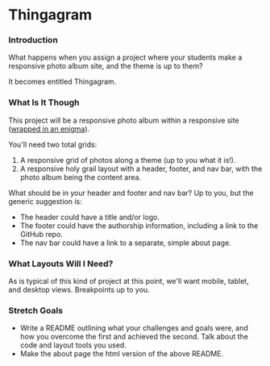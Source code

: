 # Thingagram

### Introduction

What happens when you assign a project where your students make a responsive photo album site, and the theme is up to them?

It becomes entitled Thingagram.


### What Is It Though

This project will be a responsive photo album within a responsive site ([wrapped in an enigma](https://www.phrases.org.uk/meanings/31000.html)).

You'll need two total grids:

1. A responsive grid of photos along a theme (up to you what it is!).
2. A responsive holy grail layout with a header, footer, and nav bar, with the photo album being the content area.


What should be in your header and footer and nav bar? Up to you, but the generic suggestion is:
* The header could have a title and/or logo.
* The footer could have the authorship information, including a link to the GitHub repo.
* The nav bar could have a link to a separate, simple about page.


### What Layouts Will I Need?

As is typical of this kind of project at this point, we'll want mobile, tablet, and desktop views. Breakpoints up to you.


### Stretch Goals

* Write a README outlining what your challenges and goals were, and how you overcome the first and achieved the second. Talk about the code and layout tools you used.
* Make the about page the html version of the above README.